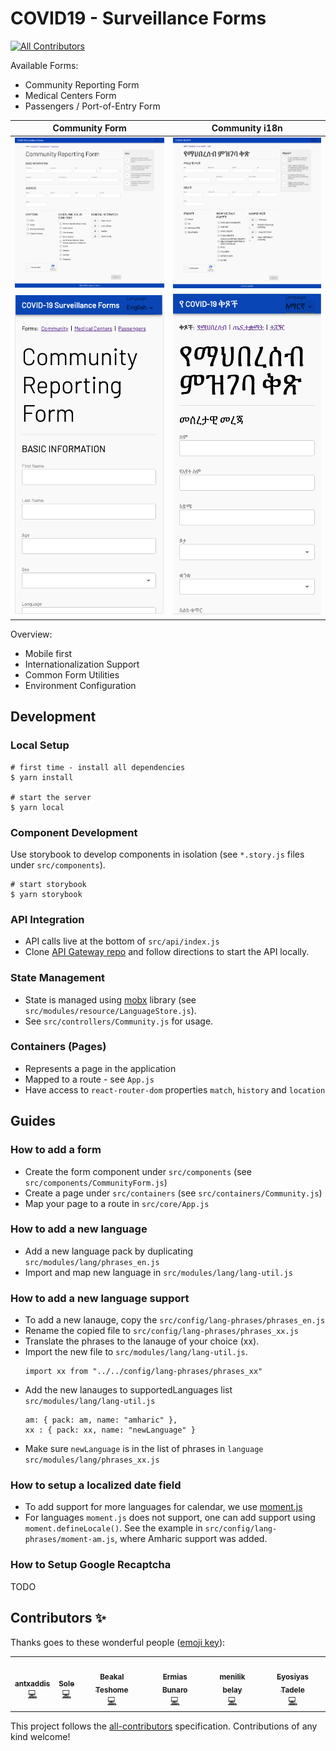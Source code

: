 # COVID19 - Surveillance Forms
<!-- ALL-CONTRIBUTORS-BADGE:START - Do not remove or modify this section -->
[![All Contributors](https://img.shields.io/badge/all_contributors-6-orange.svg?style=flat-square)](#contributors-)
<!-- ALL-CONTRIBUTORS-BADGE:END -->

Available Forms:
* Community Reporting Form
* Medical Centers Form
* Passengers / Port-of-Entry Form

Community Form            |  Community i18n
:-------------------------:|:-------------------------:
![Community Form](docs/form-community.png)  |  ![Community Form - i18n](docs/form-community-i18n.png)
![Community Form](docs/form-community-mobile.png) | ![Community Form - i18n](docs/form-community-i18n-mobile.png)

Overview:
* Mobile first
* Internationalization Support
* Common Form Utilities
* Environment Configuration

## Development

### Local Setup

```
# first time - install all dependencies
$ yarn install

# start the server
$ yarn local
```

### Component Development

Use storybook to develop components in isolation (see `*.story.js` files under `src/components`).

```
# start storybook
$ yarn storybook
```

### API Integration

- API calls live at the bottom of `src/api/index.js`
- Clone [API Gateway repo](https://github.com/Ethiopia-COVID19/api-gateway) and follow directions to start the API locally.

### State Management

- State is managed using [mobx](https://github.com/mobxjs/mobx) library (see `src/modules/resource/LanguageStore.js`).
- See `src/controllers/Community.js` for usage.

### Containers (Pages)
- Represents a page in the application
- Mapped to a route - see `App.js`
- Have access to `react-router-dom` properties `match`, `history` and `location`

## Guides

### How to add a form

- Create the form component under `src/components` (see `src/components/CommunityForm.js`)
- Create a page under `src/containers` (see `src/containers/Community.js`)
- Map your page to a route in `src/core/App.js`

### How to add a new language
- Add a new language pack by duplicating `src/modules/lang/phrases_en.js`
- Import and map new language in `src/modules/lang/lang-util.js`

### How to add a new language support

- To add a new lanauge, copy the `src/config/lang-phrases/phrases_en.js`
- Rename the copied file to `src/config/lang-phrases/phrases_xx.js`
- Translate the phrases to the lanauge of your choice (xx).
- Import the new file to `src/modules/lang/lang-util.js`.
  ```
  import xx from "../../config/lang-phrases/phrases_xx"
  ```
- Add the new lanauges to supportedLanguages list `src/modules/lang/lang-util.js`
  ```
  am: { pack: am, name: "amharic" },
  xx : { pack: xx, name: "newLanguage" }
  ```
- Make sure `newLanguage` is in the list of phrases in `language` `src/modules/lang/phrases_xx.js`

### How to setup a localized date field

- To add support for more languages for calendar, we use [moment.js](https://momentjs.com/docs/#/i18n/)
- For languages `moment.js` does not support, one can add support using `moment.defineLocale()`. See the example in `src/config/lang-phrases/moment-am.js`, where Amharic support was added.

### How to Setup Google Recaptcha

TODO

## Contributors ✨

Thanks goes to these wonderful people ([emoji key](https://allcontributors.org/docs/en/emoji-key)):

<!-- ALL-CONTRIBUTORS-LIST:START - Do not remove or modify this section -->
<!-- prettier-ignore-start -->
<!-- markdownlint-disable -->
<table>
  <tr>
    <td align="center"><a href="https://github.com/antxaddis"><img src="https://avatars1.githubusercontent.com/u/4411786?v=4" width="100px;" alt=""/><br /><sub><b>antxaddis</b></sub></a><br /><a href="https://github.com/Ethiopia-COVID19/Project-Surveillance-Forms/commits?author=antxaddis" title="Code">💻</a></td>
    <td align="center"><a href="https://github.com/sole6"><img src="https://avatars3.githubusercontent.com/u/9457841?v=4" width="100px;" alt=""/><br /><sub><b>Sole</b></sub></a><br /><a href="https://github.com/Ethiopia-COVID19/Project-Surveillance-Forms/commits?author=sole6" title="Code">💻</a></td>
    <td align="center"><a href="https://bkdaemon.club"><img src="https://avatars3.githubusercontent.com/u/19363570?v=4" width="100px;" alt=""/><br /><sub><b>Beakal Teshome</b></sub></a><br /><a href="https://github.com/Ethiopia-COVID19/Project-Surveillance-Forms/commits?author=btree1970" title="Code">💻</a></td>
    <td align="center"><a href="https://github.com/ermiappz"><img src="https://avatars1.githubusercontent.com/u/26298580?v=4" width="100px;" alt=""/><br /><sub><b>Ermias Bunaro</b></sub></a><br /><a href="https://github.com/Ethiopia-COVID19/Project-Surveillance-Forms/commits?author=ermiappz" title="Code">💻</a></td>
    <td align="center"><a href="https://github.com/MenilikBelay"><img src="https://avatars0.githubusercontent.com/u/25073507?v=4" width="100px;" alt=""/><br /><sub><b>menilik belay</b></sub></a><br /><a href="https://github.com/Ethiopia-COVID19/Project-Surveillance-Forms/commits?author=MenilikBelay" title="Code">💻</a></td>
    <td align="center"><a href="http://www.about.me/Eyos"><img src="https://avatars0.githubusercontent.com/u/15014730?v=4" width="100px;" alt=""/><br /><sub><b>Eyosiyas Tadele</b></sub></a><br /><a href="https://github.com/Ethiopia-COVID19/Project-Surveillance-Forms/commits?author=dotjose" title="Code">💻</a></td>
  </tr>
</table>

<!-- markdownlint-enable -->
<!-- prettier-ignore-end -->
<!-- ALL-CONTRIBUTORS-LIST:END -->

This project follows the [all-contributors](https://github.com/all-contributors/all-contributors) specification. Contributions of any kind welcome!